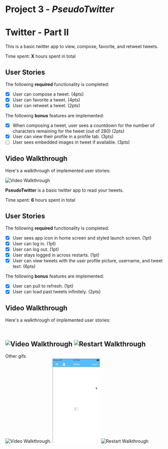 # Project 3 - *PseudoTwitter*

# Twitter - Part II

This is a basic twitter app to view, compose, favorite, and retweet tweets.

Time spent: **X** hours spent in total

## User Stories

The following **required** functionality is completed:

- [x] User can compose a tweet. (4pts)
- [x] User can favorite a tweet. (4pts)
- [x] User can retweet a tweet. (2pts)

The following **bonus** features are implemented:

- [x] When composing a tweet, user sees a countdown for the number of characters remaining for the tweet (out of 280) (2pts)
- [x] User can view their profile in a profile tab. (3pts)
- [ ] User sees embedded images in tweet if available. (3pts)

## Video Walkthrough

Here's a walkthrough of implemented user stories:

<img src='https://github.com/EstherMax05/PseudoTwitter/blob/master/twitter_part2.gif' title='Video Walkthrough' width='' alt='Video Walkthrough' />

**PseudoTwitter** is a basic twitter app to read your tweets.

Time spent: **6** hours spent in total

## User Stories

The following **required** functionality is completed:

- [x] User sees app icon in home screen and styled launch screen. (1pt)
- [x] User can log in. (1pt)
- [x] User can log out. (1pt)
- [x] User stays logged in across restarts. (1pt)
- [x] User can view tweets with the user profile picture, username, and tweet text. (6pts)

The following **bonus** features are implemented:

- [x] User can pull to refresh. (1pt)
- [x] User can load past tweets infinitely. (2pts)

## Video Walkthrough

Here's a walkthrough of implemented user stories:

<br><img src='https://github.com/EstherMax05/PseudoTwitter/blob/master/twitter_walkthrough.gif' title='Video Walkthrough' width='' alt='Video Walkthrough' />
       <img src='https://github.com/EstherMax05/PseudoTwitter/blob/master/twitter_across_restarts.gif' title='Restart Walkthrough' width='' alt='Restart Walkthrough' /><br>
--
Other gifs
<br><img src='https://github.com/EstherMax05/PseudoTwitter/blob/master/twitter_login_logout_basic.gif' title='Video Walkthrough' width='150' alt='Video Walkthrough' />.      <img src='https://github.com/EstherMax05/PseudoTwitter/blob/master/twitter_logout.gif' title='Logout Walkthrough' width='150' alt='Logout Walkthrough' />
       <img src='https://github.com/EstherMax05/PseudoTwitter/blob/master/twitter_across_restarts.gif' title='Restart Walkthrough' width='150' alt='Restart Walkthrough' /><br>

